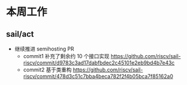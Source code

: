 # 本周工作

## sail/act

- 继续推进 semihosting PR
    - commit1 补充了剩余约 10 个接口实现 <https://github.com/riscv/sail-riscv/commit/d9783c3ad17dabfbdec2c45101e2eb9bd4b7e43c>
    - commit2 基于类重构 <https://github.com/riscv/sail-riscv/commit/478d3c51c7bba4beca782f2f4b05bca7f85162a0>
